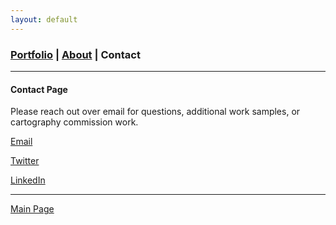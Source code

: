 ```yaml
---
layout: default
---
```

<title>Glenn Ingram Cartography</title>

### [Portfolio](./index.md) | [About](./about.md) | Contact
 <hr> 
 
#### Contact Page

Please reach out over email for questions, additional work samples, or cartography commission work.

[Email](mailto:gi.ingram001@gmail.com)

[Twitter](https://twitter.com/_glenningram)

[LinkedIn](https://www.linkedin.com/in/glenn-ingram/)

 <hr> 


[Main Page](./)
